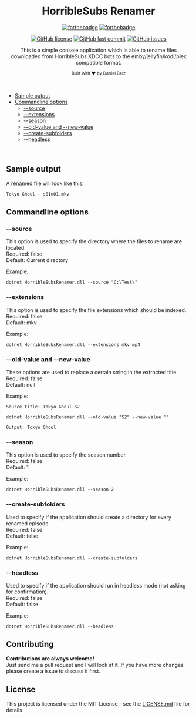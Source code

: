 ﻿﻿<h1 align="center">HorribleSubs Renamer</h1>
<div align="center">

[![forthebadge](https://forthebadge.com/images/badges/made-with-c-sharp.svg)](https://forthebadge.com)
[![forthebadge](https://forthebadge.com/images/badges/built-with-grammas-recipe.svg)](https://forthebadge.com)

[![GitHub license](https://img.shields.io/github/license/LegendaryB/HorribleSubs-Renamer.svg?longCache=true&style=flat-square)](https://github.com/LegendaryB/HorribleSubs-Renamer/blob/master/LICENSE.md)
[![GitHub last commit](https://img.shields.io/github/last-commit/LegendaryB/HorribleSubs-Renamer.svg?longCache=true&style=flat-square)](https://github.com/LegendaryB/HorribleSubs-Renamer)
[![GitHub issues](https://img.shields.io/github/issues/LegendaryB/HorribleSubs-Renamer.svg?longCache=true&style=flat-square)](https://github.com/LegendaryB/HorribleSubs-Renamer/issues)

This is a simple console application which is able to rename files downloaded from HorribleSubs XDCC bots to the emby/jellyfin/kodi/plex compatible format.

<sub>Built with ❤︎ by Daniel Belz</sub>
</div><br>

* [Sample output](#sample-output)
* [Commandline options](#commandline-options)
    * [--source](#--source)
	* [--extensions](#--extensions)
	* [--season](#--season)
	* [--old-value and --new-value](#--old-value-and---new-value)
	* [--create-subfolders](#create-subfolders)
    * [--headless](#--headless)

<br>

## Sample output
A renamed file will look like this:
```
Tokyo Ghoul - s01e01.mkv
```

## Commandline options

### --source
This option is used to specify the directory where the files to rename are located.  
Required: false  
Default: Current directory  

Example:  
```
dotnet HorribleSubsRenamer.dll --source "C:\Test\"
```

### --extensions
This option is used to specify the file extensions which should be indexed.  
Required: false  
Default: mkv  

Example:  
```
dotnet HorribleSubsRenamer.dll --extensions mkv mp4
```

### --old-value and --new-value
These options are used to replace a certain string in the extracted title.  
Required: false  
Default: null  

Example:  
```
Source title: Tokyo Ghoul S2

dotnet HorribleSubsRenamer.dll --old-value "S2" --new-value ""

Output: Tokyo Ghoul
```

### --season
This option is used to specify the season number.  
Required: false  
Default: 1  

Example:  
```
dotnet HorribleSubsRenamer.dll --season 2
```

### --create-subfolders
Used to specify if the application should create a directory for every renamed episode.  
Required: false  
Default: false  

Example:  
```
dotnet HorribleSubsRenamer.dll --create-subfolders
```

### --headless
Used to specify if the application should run in headless mode (not asking for confirmation).  
Required: false  
Default: false  

Example:  
```
dotnet HorribleSubsRenamer.dll --headless
```

## Contributing

__Contributions are always welcome!__  
Just send me a pull request and I will look at it. If you have more changes please create a issue to discuss it first.

## License

This project is licensed under the MIT License - see the [LICENSE.md](LICENSE.md) file for details
